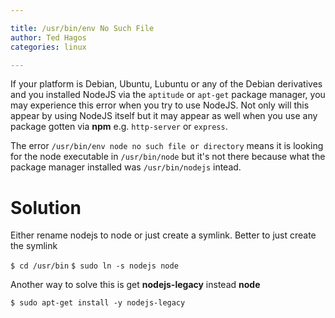 ```yaml
---

title: /usr/bin/env No Such File
author: Ted Hagos
categories: linux

---
```


If your platform is Debian, Ubuntu, Lubuntu or any of the Debian derivatives and you installed NodeJS via the `aptitude` or `apt-get` package manager, you may experience this error when you try to use NodeJS. Not only will this appear by using NodeJS itself but it may appear as well when you use any package gotten via **npm** e.g. `http-server` or `express`. 

The error `/usr/bin/env node no such file or directory` means it is looking for the node executable in `/usr/bin/node` but it's not there because what the package manager installed was `/usr/bin/nodejs` intead. 

# Solution

Either rename nodejs to node or just create a symlink. Better to just create the symlink

`$ cd /usr/bin` 
`$ sudo ln -s nodejs node`

Another way to solve this is get **nodejs-legacy** instead **node**

`$ sudo apt-get install -y nodejs-legacy`




